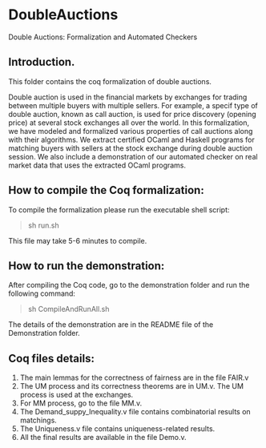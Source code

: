 # DoubleAuctions

Double Auctions: Formalization and Automated Checkers

## Introduction.

This folder contains the coq formalization of double auctions. 

Double auction is used in the financial markets by exchanges for trading between multiple buyers with multiple sellers. 
For example, a specif type of double auction, known as call auction, is used for price discovery (opening price) at several stock exchanges all over the world. 
In this formalization, we have modeled and formalized various properties of call auctions along with their algorithms. 
We extract certified OCaml and Haskell programs for matching buyers with sellers at the stock exchange during double auction session.
We also include a demonstration of our automated checker on real market data that uses the extracted OCaml programs. 

## How to compile the Coq formalization:

To compile the formalization please run the executable shell script:
> sh run.sh

This file may take 5-6 minutes to compile.

## How to run the demonstration:

After compiling the Coq code, go to the demonstration folder and run the following command:
> sh CompileAndRunAll.sh

The details of the demonstration are in the README file of the Demonstration folder.

## Coq files details:  

1. The main lemmas for the correctness of fairness are in the file FAIR.v
2. The UM process and its correctness theorems are in UM.v. The UM process is used at the exchanges.
3. For MM process, go to the file MM.v.
4. The Demand_suppy_Inequality.v file contains combinatorial results on matchings. 
5. The Uniqueness.v file contains uniqueness-related results.
6. All the final results are available in the file Demo.v. 
